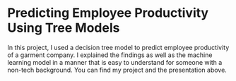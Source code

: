 # Predicting Employee Productivity Using Tree Models
In this project, I used a decision tree model to predict employee productivity of a garment company. I explained the findings as well as the machine learning model in a manner that is easy to understand for someone with a non-tech background. You can find my project and the presentation above.
